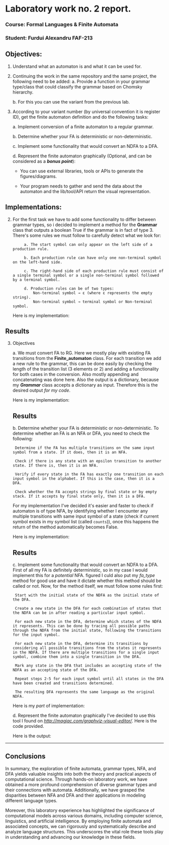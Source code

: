 # Laboratory work no. 2 report.
### Course: Formal Languages & Finite Automata
### Student: Furdui Alexandru  FAF-213
## Objectives:
1. Understand what an automaton is and what it can be used for.

2. Continuing the work in the same repository and the same project, the following need to be added:
    a. Provide a function in your grammar type/class that could classify the grammar based on Chomsky hierarchy.

    b. For this you can use the variant from the previous lab.

3. According to your variant number (by universal convention it is register ID), get the finite automaton definition and do the following tasks:

    a. Implement conversion of a finite automaton to a regular grammar.

    b. Determine whether your FA is deterministic or non-deterministic.

    c. Implement some functionality that would convert an NDFA to a DFA.
    
    d. Represent the finite automaton graphically (Optional, and can be considered as a __*bonus point*__):
      
    - You can use external libraries, tools or APIs to generate the figures/diagrams.
        
    - Your program needs to gather and send the data about the automaton and the lib/tool/API return the visual representation.
## Implementations:
2. For the first task we have to add some functionality to differ between grammar types, so i decided to implement a method for the **Grammar** class that outputs a boolean True if the grammar is in fact of type 3.
    There's some rules we must follow to carefully detect what we look for:

            a. The start symbol can only appear on the left side of a production rule.

            b. Each production rule can have only one non-terminal symbol on the left-hand side.

            c. The right-hand side of each production rule must consist of a single terminal symbol or a single non-terminal symbol followed by a terminal symbol.

            d. Production rules can be of two types:
                Non-terminal symbol → ε (where ε represents the empty string).
                Non-terminal symbol → terminal symbol or Non-terminal symbol.

    Here is my implementation:
    

## Results

3. Objectives

    a. We must convert FA to RG.
        Here we mostly play with existing FA transitions from the **Finite_automaton** class. For each transition we add a new rule to the grammar, this can be done easily by checking the length of the transition list (3 elements or 2) and adding a functionality for both cases in the conversion. Also mostly appending and concatenating was done here.
        Also the output is a dictionary, because my ***Grammar*** class accepts a dictionary as input. Therefore this is the desired output *for my code*.

    Here is my implementation:
  
    ## Results
  

    b. Determine whether your FA is deterministic or non-deterministic.
    To determine whether an FA is an NFA or DFA, you need to check the following:


        Determine if the FA has multiple transitions on the same input symbol from a state. If it does, then it is an NFA.

        Check if there is any state with an epsilon transition to another state. If there is, then it is an NFA.

        Verify if every state in the FA has exactly one transition on each input symbol in the alphabet. If this is the case, then it is a DFA.

        Check whether the FA accepts strings by final state or by empty stack. If it accepts by final state only, then it is a DFA.


    For my implementation I've decided it's easier and faster to check if automaton is of type NFA, by identifying whether I encounter any multiple transitions with same input symbol of a state (check if current symbol exists in my symbol list (called ```counts```)), once this happens the return of the method automatically becomes False.

    Here is my implementation:
   

    ## Results
  

    c. Implement some functionality that would convert an NDFA to a DFA.
    First of all my FA is definitely deterministic, so in my case I would implement this for a *potential* NFA. figured I culd also put my *fa_type* method for good use and have it dictate whether this method should be called or not. Now, for the method itself, we must follow some rules first:

        Start with the initial state of the NDFA as the initial state of the DFA.

        Create a new state in the DFA for each combination of states that the NDFA can be in after reading a particular input symbol.

        For each new state in the DFA, determine which states of the NDFA it represents. This can be done by tracing all possible paths through the NDFA from the initial state, following the transitions for the input symbol.

        For each new state in the DFA, determine its transitions by considering all possible transitions from the states it represents in the NDFA. If there are multiple transitions for a single input symbol, combine them into a single transition in the DFA.

        Mark any state in the DFA that includes an accepting state of the NDFA as an accepting state of the DFA.

        Repeat steps 2-5 for each input symbol until all states in the DFA have been created and transitions determined.

        The resulting DFA represents the same language as the original NDFA.

    Here is my *part* of implementation:
  

 
    d. Represent the finite automaton graphically 
    I've decided to use this tool I found on *http://magjac.com/graphviz-visual-editor/*.
    Here is the code provided.
    
    

    Here is the output:

  


---
## Conclusions
In summary, the exploration of finite automata, grammar types, NFA, and DFA yields valuable insights into both the theory and practical aspects of computational science. Through hands-on laboratory work, we have obtained a more profound comprehension of diverse grammar types and their connections with automata. Additionally, we have grasped the disparities between NFA and DFA and their applications in modeling different language types.

Moreover, this laboratory experience has highlighted the significance of computational models across various domains, including computer science, linguistics, and artificial intelligence. By employing finite automata and associated concepts, we can rigorously and systematically describe and analyze language structures. This underscores the vital role these tools play in understanding and advancing our knowledge in these fields.

